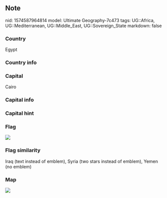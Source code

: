 ## Note
nid: 1574587964814
model: Ultimate Geography-7c473
tags: UG::Africa, UG::Mediterranean, UG::Middle_East, UG::Sovereign_State
markdown: false

### Country
Egypt

### Country info


### Capital
Cairo

### Capital info


### Capital hint


### Flag
<img src="ug-flag-egypt.svg">

### Flag similarity
Iraq (text instead of emblem), Syria (two stars instead of emblem), Yemen (no emblem)

### Map
<img src="ug-map-egypt.png">
